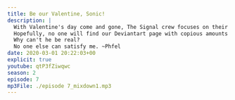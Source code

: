 ```yaml
---
title: Be our Valentine, Sonic!
description: |
  With Valentine's day come and gone, The Signal crew focuses on their one true love, Sonic.
  Hopefully, no one will find our Deviantart page with copious amounts of Sonic vore and inflation, that would just be awful.
  Why can't he be real?
  No one else can satisfy me. ~Phfel
date: 2020-03-01 20:22:03+00
explicit: true
youtube: qtP3fZiwqwc
season: 2
episode: 7
mp3File: ./episode 7_mixdown1.mp3
---
```

